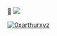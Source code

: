 👋 ![](https://hit.yhype.me/github/profile?user_id=46296830)

[![0xarthurxyz](https://github-readme-stats.vercel.app/api?username=0xarthurxyz&hide_rank=true&custom_title=Stats&count_private=false&show_icons=false)](https://github.com/0xarthurxyz)
<!-- Source: Github readme stats https://github.com/anuraghazra/github-readme-stats -->
